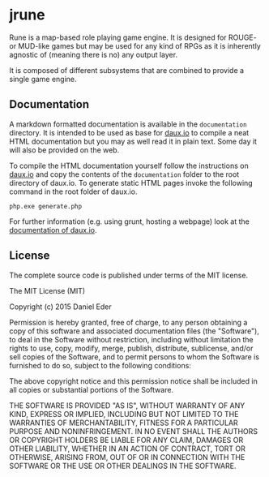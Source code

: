 # jrune
Rune is a map-based role playing game engine. It is designed for ROUGE- or
MUD-like games but may be used for any kind of RPGs as it is inherently
agnostic of (meaning there is no) any output layer.

It is composed of different subsystems that are combined to provide a single
game engine.

## Documentation
A markdown formatted documentation is available in the `documentation`
directory. It is intended to be used as base for [daux.io](http://daux.io/index)
to compile a neat HTML documentation but you may as well read it in
plain text. Some day it will also be provided on the web.

To compile the HTML documentation yourself follow the instructions on 
[daux.io](http://daux.io/index) and copy the contents of the `documentation` folder
to the root directory of daux.io. To generate static HTML pages invoke the
following command in the root folder of daux.io.

```
php.exe generate.php
```

For further information (e.g. using grunt, hosting a webpage) look at the
[documentation of daux.io](http://daux.io/Getting_started).

## License
The complete source code is published under terms of the MIT license.

The MIT License (MIT)

Copyright (c) 2015 Daniel Eder

Permission is hereby granted, free of charge, to any person obtaining a copy
of this software and associated documentation files (the "Software"), to deal
in the Software without restriction, including without limitation the rights
to use, copy, modify, merge, publish, distribute, sublicense, and/or sell
copies of the Software, and to permit persons to whom the Software is
furnished to do so, subject to the following conditions:

The above copyright notice and this permission notice shall be included in all
copies or substantial portions of the Software.

THE SOFTWARE IS PROVIDED "AS IS", WITHOUT WARRANTY OF ANY KIND, EXPRESS OR
IMPLIED, INCLUDING BUT NOT LIMITED TO THE WARRANTIES OF MERCHANTABILITY,
FITNESS FOR A PARTICULAR PURPOSE AND NONINFRINGEMENT. IN NO EVENT SHALL THE
AUTHORS OR COPYRIGHT HOLDERS BE LIABLE FOR ANY CLAIM, DAMAGES OR OTHER
LIABILITY, WHETHER IN AN ACTION OF CONTRACT, TORT OR OTHERWISE, ARISING FROM,
OUT OF OR IN CONNECTION WITH THE SOFTWARE OR THE USE OR OTHER DEALINGS IN THE
SOFTWARE.